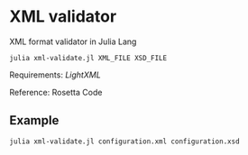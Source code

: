 # XML validator

XML format validator in Julia Lang

```
julia xml-validate.jl XML_FILE XSD_FILE
```

Requirements: _LightXML_

Reference: Rosetta Code

## Example
```
julia xml-validate.jl configuration.xml configuration.xsd
```

